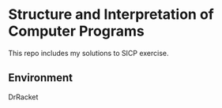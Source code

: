# Structure and Interpretation of Computer Programs
This repo includes my solutions to SICP exercise.

## Environment
DrRacket

